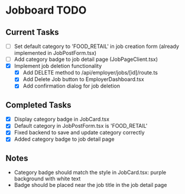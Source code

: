 # Jobboard TODO

## Current Tasks
- [ ] Set default category to 'FOOD_RETAIL' in job creation form (already implemented in JobPostForm.tsx)
- [ ] Add category badge to job detail page (JobPageClient.tsx)
- [x] Implement job deletion functionality
  - [x] Add DELETE method to /api/employer/jobs/[id]/route.ts
  - [x] Add Delete Job button to EmployerDashboard.tsx
  - [x] Add confirmation dialog for job deletion

## Completed Tasks
- [x] Display category badge in JobCard.tsx
- [x] Default category in JobPostForm.tsx is 'FOOD_RETAIL'
- [x] Fixed backend to save and update category correctly
- [x] Added category badge to job detail page

## Notes
- Category badge should match the style in JobCard.tsx: purple background with white text
- Badge should be placed near the job title in the job detail page
